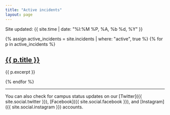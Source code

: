 ```yaml
---
title: "Active incidents"
layout: page
---
```


<p>Site updated: {{ site.time | date: "%l:%M %P, %A, %b %d, %Y" }}</p>

{% assign active_incidents = site.incidents | where: "active", true %}
{% for p in active_incidents %}
  
  <h2><a href="{% if p.link %}{{ p.link }}{% else %}{{ p.url }}{% endif %}">{{ p.title }}</a></h2>
  
  {{ p.excerpt }}

{% endfor %}

****

You can also check for campus status updates on our [Twitter]({{ site.social.twitter }}), [Facebook]({{ site.social.facebook }}), and [Instagram]({{ site.social.instagram }}) accounts.
